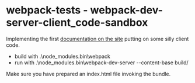 # webpack-tests - webpack-dev-server-client_code-sandbox

Implementing the first [documentation on the site](https://webpack.github.io/docs/webpack-dev-server.html)
putting on some silly client code.

- build with .\node_modules\.bin\webpack
- run with  .\node_modules\.bin\webpack-dev-server --content-base build/

Make sure you have prepared an index.html file invoking the bundle.
